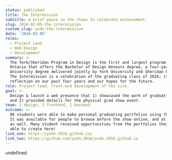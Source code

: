 ```yaml
---
status: published
title: The Intermission
subtitle: A brief pause in the chaos to celebrate achievement.
slug: 2016-02-05-the-intermission
custom_slug: ysdn-the-intermission
date: '2016-02-05'
roles:
  - Project Lead
  - Web Design
  - Development
summary: >-
  The York/Sheridan Program in Design is the first and largest program in
  Ontario that offers the Bachelor of Design Honours degree, a four-year
  University degree delivered jointly by York University and Sheridan College.
  The Intermission is a celebration of the graduating class of 2016; it is a
  reflection on our past four years and our hopes for the future.
role: Project lead, front-end development of the site.
goal: >-
  Design & launch a web presence that 1) showcased the work of graduating class
  and 2) provided details for the physical grad show event.
team: 2 design, 2 frontend, 1 backend
outcome: >-
  86 students were able to make personal graduating portfolios using the site.
  It was available for people to browse before the show online, and at the event
  as well. Many student received opportunities from the portfolios they were
  able to create here!
link_one: https://ysdn-2016.github.io/
link_two: https://github.com/ysdn-2016/ysdn-2016.github.io
---
```

undefined